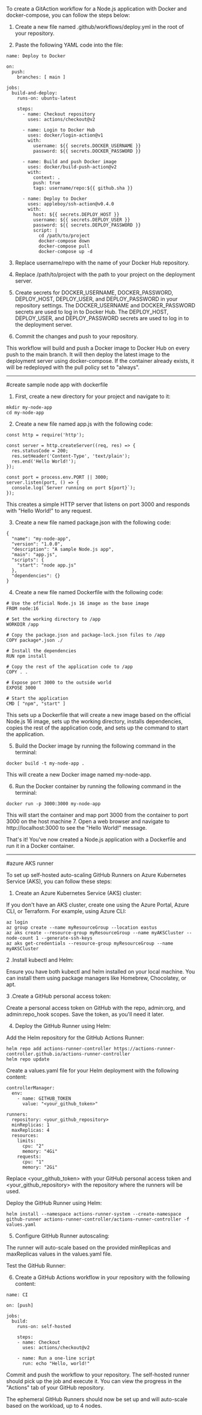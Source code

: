To create a GitAction workflow for a Node.js application with Docker and docker-compose, you can follow the steps below:

1. Create a new file named .github/workflows/deploy.yml in the root of your repository.

2. Paste the following YAML code into the file:

```
name: Deploy to Docker

on:
  push:
    branches: [ main ]

jobs:
  build-and-deploy:
    runs-on: ubuntu-latest

    steps:
      - name: Checkout repository
        uses: actions/checkout@v2

      - name: Login to Docker Hub
        uses: docker/login-action@v1
        with:
          username: ${{ secrets.DOCKER_USERNAME }}
          password: ${{ secrets.DOCKER_PASSWORD }}

      - name: Build and push Docker image
        uses: docker/build-push-action@v2
        with:
          context: .
          push: true
          tags: username/repo:${{ github.sha }}

      - name: Deploy to Docker
        uses: appleboy/ssh-action@v0.4.0
        with:
          host: ${{ secrets.DEPLOY_HOST }}
          username: ${{ secrets.DEPLOY_USER }}
          password: ${{ secrets.DEPLOY_PASSWORD }}
          script: |
            cd /path/to/project
            docker-compose down
            docker-compose pull
            docker-compose up -d
```
3. Replace username/repo with the name of your Docker Hub repository.

4. Replace /path/to/project with the path to your project on the deployment server.

5. Create secrets for DOCKER_USERNAME, DOCKER_PASSWORD, DEPLOY_HOST, DEPLOY_USER, and DEPLOY_PASSWORD in your repository settings. The DOCKER_USERNAME and   DOCKER_PASSWORD secrets are used to log in to Docker Hub. The DEPLOY_HOST, DEPLOY_USER, and DEPLOY_PASSWORD secrets are used to log in to the deployment   server.

6. Commit the changes and push to your repository.

This workflow will build and push a Docker image to Docker Hub on every push to the main branch. It will then deploy the latest image to the deployment server using docker-compose. If the container already exists, it will be redeployed with the pull policy set to "always".

------------------------------------------------------------

#create sample node app with dockerfile

1. First, create a new directory for your project and navigate to it:

```
mkdir my-node-app
cd my-node-app
```
2. Create a new file named app.js with the following code:

```
const http = require('http');

const server = http.createServer((req, res) => {
  res.statusCode = 200;
  res.setHeader('Content-Type', 'text/plain');
  res.end('Hello World!');
});

const port = process.env.PORT || 3000;
server.listen(port, () => {
  console.log(`Server running on port ${port}`);
});
```
This creates a simple HTTP server that listens on port 3000 and responds with "Hello World!" to any request.


3. Create a new file named package.json with the following code:
```
{
  "name": "my-node-app",
  "version": "1.0.0",
  "description": "A sample Node.js app",
  "main": "app.js",
  "scripts": {
    "start": "node app.js"
  },
  "dependencies": {}
}
```
4. Create a new file named Dockerfile with the following code:

```
# Use the official Node.js 16 image as the base image
FROM node:16

# Set the working directory to /app
WORKDIR /app

# Copy the package.json and package-lock.json files to /app
COPY package*.json ./

# Install the dependencies
RUN npm install

# Copy the rest of the application code to /app
COPY . .

# Expose port 3000 to the outside world
EXPOSE 3000

# Start the application
CMD [ "npm", "start" ]
```
This sets up a Dockerfile that will create a new image based on the official Node.js 16 image, sets up the working directory, installs dependencies, copies the rest of the application code, and sets up the command to start the application.

5. Build the Docker image by running the following command in the terminal:
```
docker build -t my-node-app .
```
This will create a new Docker image named my-node-app.

6. Run the Docker container by running the following command in the terminal:
```
docker run -p 3000:3000 my-node-app
```
This will start the container and map port 3000 from the container to port 3000 on the host machine
7. Open a web browser and navigate to http://localhost:3000 to see the "Hello World!" message.

That's it! You've now created a Node.js application with a Dockerfile and run it in a Docker container.

---------------------------
#azure AKS runner

To set up self-hosted auto-scaling GitHub Runners on Azure Kubernetes Service (AKS), you can follow these steps:

1. Create an Azure Kubernetes Service (AKS) cluster:

If you don't have an AKS cluster, create one using the Azure Portal, Azure CLI, or Terraform. For example, using Azure CLI:

```
az login
az group create --name myResourceGroup --location eastus
az aks create --resource-group myResourceGroup --name myAKSCluster --node-count 1 --generate-ssh-keys
az aks get-credentials --resource-group myResourceGroup --name myAKSCluster
```

2 .Install kubectl and Helm:

Ensure you have both kubectl and helm installed on your local machine. You can install them using package managers like Homebrew, Chocolatey, or apt.

3 .Create a GitHub personal access token:

Create a personal access token on GitHub with the repo, admin:org, and admin:repo_hook scopes. Save the token, as you'll need it later.

4. Deploy the GitHub Runner using Helm:

Add the Helm repository for the GitHub Actions Runner:

```
helm repo add actions-runner-controller https://actions-runner-controller.github.io/actions-runner-controller
helm repo update
```
Create a values.yaml file for your Helm deployment with the following content:

```
controllerManager:
  env:
    - name: GITHUB_TOKEN
      value: "<your_github_token>"

runners:
  repository: <your_github_repository>
  minReplicas: 1
  maxReplicas: 4
  resources:
    limits:
      cpu: "2"
      memory: "4Gi"
    requests:
      cpu: "1"
      memory: "2Gi"
```
Replace <your_github_token> with your GitHub personal access token and <your_github_repository> with the repository where the runners will be used.

Deploy the GitHub Runner using Helm:

```
helm install --namespace actions-runner-system --create-namespace github-runner actions-runner-controller/actions-runner-controller -f values.yaml
```
5. Configure GitHub Runner autoscaling:

The runner will auto-scale based on the provided minReplicas and maxReplicas values in the values.yaml file.

Test the GitHub Runner:

6. Create a GitHub Actions workflow in your repository with the following content:

```
name: CI

on: [push]

jobs:
  build:
    runs-on: self-hosted

    steps:
    - name: Checkout
      uses: actions/checkout@v2

    - name: Run a one-line script
      run: echo "Hello, world!"
```

Commit and push the workflow to your repository. The self-hosted runner should pick up the job and execute it. You can view the progress in the "Actions" tab of your GitHub repository.

The ephemeral GitHub Runners should now be set up and will auto-scale based on the workload, up to 4 nodes.

